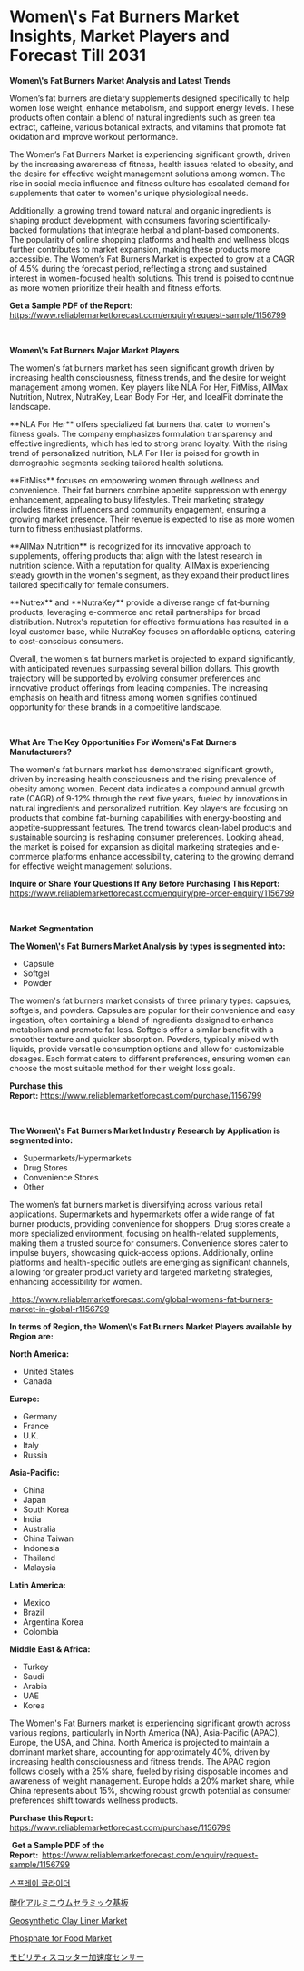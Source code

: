 <p><h1>Women\'s Fat Burners Market Insights, Market Players and Forecast Till 2031</h1></p><p><strong>Women\'s Fat Burners Market Analysis and Latest Trends</strong></p>
<p><p>Women’s fat burners are dietary supplements designed specifically to help women lose weight, enhance metabolism, and support energy levels. These products often contain a blend of natural ingredients such as green tea extract, caffeine, various botanical extracts, and vitamins that promote fat oxidation and improve workout performance.</p><p>The Women’s Fat Burners Market is experiencing significant growth, driven by the increasing awareness of fitness, health issues related to obesity, and the desire for effective weight management solutions among women. The rise in social media influence and fitness culture has escalated demand for supplements that cater to women's unique physiological needs. </p><p>Additionally, a growing trend toward natural and organic ingredients is shaping product development, with consumers favoring scientifically-backed formulations that integrate herbal and plant-based components. The popularity of online shopping platforms and health and wellness blogs further contributes to market expansion, making these products more accessible. The Women’s Fat Burners Market is expected to grow at a CAGR of 4.5% during the forecast period, reflecting a strong and sustained interest in women-focused health solutions. This trend is poised to continue as more women prioritize their health and fitness efforts.</p></p>
<p><strong>Get a Sample PDF of the Report:&nbsp;</strong> <a href="https://www.reliablemarketforecast.com/enquiry/request-sample/1156799">https://www.reliablemarketforecast.com/enquiry/request-sample/1156799</a></p>
<p>&nbsp;</p>
<p><strong>Women\'s Fat Burners Major Market Players</strong></p>
<p><p>The women's fat burners market has seen significant growth driven by increasing health consciousness, fitness trends, and the desire for weight management among women. Key players like NLA For Her, FitMiss, AllMax Nutrition, Nutrex, NutraKey, Lean Body For Her, and IdealFit dominate the landscape.</p><p>**NLA For Her** offers specialized fat burners that cater to women's fitness goals. The company emphasizes formulation transparency and effective ingredients, which has led to strong brand loyalty. With the rising trend of personalized nutrition, NLA For Her is poised for growth in demographic segments seeking tailored health solutions.</p><p>**FitMiss** focuses on empowering women through wellness and convenience. Their fat burners combine appetite suppression with energy enhancement, appealing to busy lifestyles. Their marketing strategy includes fitness influencers and community engagement, ensuring a growing market presence. Their revenue is expected to rise as more women turn to fitness enthusiast platforms.</p><p>**AllMax Nutrition** is recognized for its innovative approach to supplements, offering products that align with the latest research in nutrition science. With a reputation for quality, AllMax is experiencing steady growth in the women's segment, as they expand their product lines tailored specifically for female consumers.</p><p>**Nutrex** and **NutraKey** provide a diverse range of fat-burning products, leveraging e-commerce and retail partnerships for broad distribution. Nutrex's reputation for effective formulations has resulted in a loyal customer base, while NutraKey focuses on affordable options, catering to cost-conscious consumers.</p><p>Overall, the women's fat burners market is projected to expand significantly, with anticipated revenues surpassing several billion dollars. This growth trajectory will be supported by evolving consumer preferences and innovative product offerings from leading companies. The increasing emphasis on health and fitness among women signifies continued opportunity for these brands in a competitive landscape.</p></p>
<p>&nbsp;</p>
<p><strong>What Are The Key Opportunities For Women\'s Fat Burners Manufacturers?</strong></p>
<p><p>The women's fat burners market has demonstrated significant growth, driven by increasing health consciousness and the rising prevalence of obesity among women. Recent data indicates a compound annual growth rate (CAGR) of 9-12% through the next five years, fueled by innovations in natural ingredients and personalized nutrition. Key players are focusing on products that combine fat-burning capabilities with energy-boosting and appetite-suppressant features. The trend towards clean-label products and sustainable sourcing is reshaping consumer preferences. Looking ahead, the market is poised for expansion as digital marketing strategies and e-commerce platforms enhance accessibility, catering to the growing demand for effective weight management solutions.</p></p>
<p><strong>Inquire or Share Your Questions If Any Before Purchasing This Report:</strong> <a href="https://www.reliablemarketforecast.com/enquiry/pre-order-enquiry/1156799">https://www.reliablemarketforecast.com/enquiry/pre-order-enquiry/1156799</a></p>
<p>&nbsp;</p>
<p><strong>Market Segmentation</strong></p>
<p><strong>The Women\'s Fat Burners Market Analysis by types is segmented into:</strong></p>
<p><ul><li>Capsule</li><li>Softgel</li><li>Powder</li></ul></p>
<p><p>The women's fat burners market consists of three primary types: capsules, softgels, and powders. Capsules are popular for their convenience and easy ingestion, often containing a blend of ingredients designed to enhance metabolism and promote fat loss. Softgels offer a similar benefit with a smoother texture and quicker absorption. Powders, typically mixed with liquids, provide versatile consumption options and allow for customizable dosages. Each format caters to different preferences, ensuring women can choose the most suitable method for their weight loss goals.</p></p>
<p><strong>Purchase this Report:&nbsp;</strong><a href="https://www.reliablemarketforecast.com/purchase/1156799">https://www.reliablemarketforecast.com/purchase/1156799</a></p>
<p>&nbsp;</p>
<p><strong>The Women\'s Fat Burners Market Industry Research by Application is segmented into:</strong></p>
<p><ul><li>Supermarkets/Hypermarkets</li><li>Drug Stores</li><li>Convenience Stores</li><li>Other</li></ul></p>
<p><p>The women’s fat burners market is diversifying across various retail applications. Supermarkets and hypermarkets offer a wide range of fat burner products, providing convenience for shoppers. Drug stores create a more specialized environment, focusing on health-related supplements, making them a trusted source for consumers. Convenience stores cater to impulse buyers, showcasing quick-access options. Additionally, online platforms and health-specific outlets are emerging as significant channels, allowing for greater product variety and targeted marketing strategies, enhancing accessibility for women.</p></p>
<p><a href="https://www.reliablemarketforecast.com/global-womens-fat-burners-market-in-global-r1156799">&nbsp;https://www.reliablemarketforecast.com/global-womens-fat-burners-market-in-global-r1156799</a></p>
<p><strong>In terms of Region, the Women\'s Fat Burners Market Players available by Region are:</strong></p>
<p>
    <p> <strong> North America: </strong>
        <ul>
            <li>United States</li>
            <li>Canada</li>
        </ul>
        </p> 
    <p> <strong> Europe: </strong>
        <ul>
            <li>Germany</li>
            <li>France</li>
            <li>U.K.</li>
            <li>Italy</li>
            <li>Russia</li>
        </ul>
        </p> 
    <p> <strong> Asia-Pacific: </strong>
        <ul>
            <li>China</li>
            <li>Japan</li>
            <li>South Korea</li>
            <li>India</li>
            <li>Australia</li>
            <li>China Taiwan</li>
            <li>Indonesia</li>
            <li>Thailand</li>
            <li>Malaysia</li>
        </ul>
        </p> 
    <p> <strong> Latin America: </strong>
        <ul>
            <li>Mexico</li>
            <li>Brazil</li>
            <li>Argentina Korea</li>
            <li>Colombia</li>
        </ul>
        </p> 
    <p> <strong> Middle East & Africa: </strong>
        <ul>
            <li>Turkey</li>
            <li>Saudi</li>
            <li>Arabia</li>
            <li>UAE</li>
            <li>Korea</li>
        </ul>
    </p>
    </p>
<p><p>The Women's Fat Burners market is experiencing significant growth across various regions, particularly in North America (NA), Asia-Pacific (APAC), Europe, the USA, and China. North America is projected to maintain a dominant market share, accounting for approximately 40%, driven by increasing health consciousness and fitness trends. The APAC region follows closely with a 25% share, fueled by rising disposable incomes and awareness of weight management. Europe holds a 20% market share, while China represents about 15%, showing robust growth potential as consumer preferences shift towards wellness products.</p></p>
<p><strong>Purchase this Report: </strong><a href="https://www.reliablemarketforecast.com/purchase/1156799">https://www.reliablemarketforecast.com/purchase/1156799</a></p>
<p>&nbsp;<strong>Get a Sample PDF of the Report:&nbsp;&nbsp;</strong><a href="https://www.reliablemarketforecast.com/enquiry/request-sample/1156799">https://www.reliablemarketforecast.com/enquiry/request-sample/1156799</a></p>
<p><strong></strong></p>
<p><p><a href="https://medium.com/@michealerrygz/spray-glider-market-%EC%9D%98-%EA%B8%80%EB%A1%9C%EB%B2%8C-%EC%8B%9C%EC%9E%A5-%EA%B0%9C%EC%9A%94%EB%8A%94-%EC%A0%84-%EC%84%B8%EA%B3%84-%EB%B0%8F-%EC%A3%BC%EC%9A%94-%EC%8B%9C%EC%9E%A5%EC%9D%98-%EC%82%B0%EC%97%85%EC%97%90-%EC%98%81%ED%96%A5%EC%9D%84-%EB%AF%B8%EC%B9%98%EB%8A%94-%EC%A3%BC%EC%9A%94-%ED%8A%B8%EB%A0%8C%EB%93%9C%EC%97%90-%EB%8C%80%ED%95%9C-%EB%8F%85%ED%8A%B9%ED%95%9C-%EA%B4%80%EC%A0%90%EC%9D%84-%EC%A0%9C%EA%B3%B5%ED%95%A9%EB%8B%88%EB%8B%A4-7711881c1dd3">스프레이 글라이더</a></p><p><a href="https://medium.com/@sashabeier2023/aluminum-oxide-ceramic-substrates-market-%E3%81%AF-%E3%82%B3%E3%82%B9%E3%83%88%E7%AE%A1%E7%90%86%E3%81%A8%E5%8A%B9%E7%8E%87%E5%90%91%E4%B8%8A%E3%82%92%E5%84%AA%E5%85%88%E3%81%97%E3%81%BE%E3%81%99-%E3%81%95%E3%82%89%E3%81%AB-%E5%A0%B1%E5%91%8A%E6%9B%B8%E3%81%AF%E5%B8%82%E5%A0%B4%E3%81%AE%E9%9C%80%E8%A6%81%E9%9D%A2%E3%81%A8%E4%BE%9B%E7%B5%A6%E9%9D%A2%E3%81%AE%E4%B8%A1%E6%96%B9%E3%82%92%E3%82%AB%E3%83%90%E3%83%BC%E3%81%97%E3%81%A6%E3%81%84%E3%81%BE%E3%81%99-8c9bc612cd7b">酸化アルミニウムセラミック基板</a></p><p><a href="https://www.linkedin.com/pulse/strategic-market-insights-global-geosynthetic-clay-liner-2024-4fbnf?trackingId=z9JyhW13QxOAn5MG%2BeSjfQ%3D%3D">Geosynthetic Clay Liner Market</a></p><p><a href="https://issuu.com/reportprime-2/docs/phosphate-for-food-market-size-2030_7887c4d3382a92">Phosphate for Food Market</a></p><p><a href="https://medium.com/@sashabeier2023/mobility-scotter-acceleration-sensors-cb970112011b">モビリティスコッター加速度センサー</a></p></p>